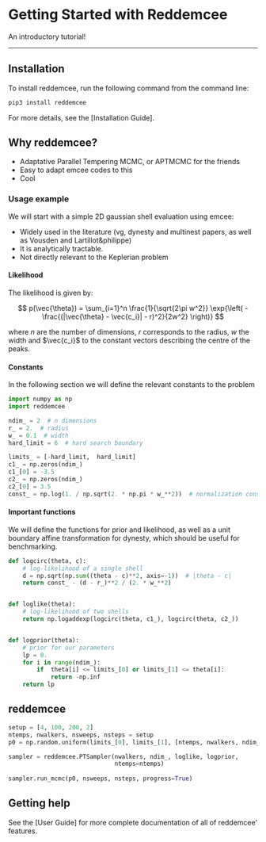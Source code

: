 # Getting Started with Reddemcee

An introductory tutorial!

---

## Installation

To install reddemcee, run the following command from the command line:

```bash
pip3 install reddemcee
```

For more details, see the [Installation Guide].

## Why reddemcee?

- Adaptative Parallel Tempering MCMC, or APTMCMC for the friends
- Easy to adapt emcee codes to this
- Cool

### Usage example

We will start with a simple 2D gaussian shell evaluation using emcee:
- Widely used in the literature (vg, dynesty and multinest papers, as well as Vousden and Lartillot&philippe)
- It is analytically tractable.
- Not directly relevant to the Keplerian problem


#### Likelihood
The likelihood is given by:

$$ p(\vec{\theta}) = \sum_{i=1}^n \frac{1}{\sqrt{2\pi w^2}} \exp{\left( -\frac{(|\vec{\theta} - \vec{c_i}| - r)^2}{2w^2} \right)} $$

where $n$ are the number of dimensions, $r$ corresponds to the radius, $w$ the width and $\vec{c_i}$ to the constant vectors describing the centre of the peaks.

#### Constants
In the following section we will define the relevant constants to the problem

```python
import numpy as np
import reddemcee

ndim_ = 2  # n dimensions
r_ = 2.  # radius
w_ = 0.1  # width
hard_limit = 6  # hard search boundary

limits_ = [-hard_limit,  hard_limit]
c1_ = np.zeros(ndim_)
c1_[0] = -3.5
c2_ = np.zeros(ndim_)
c2_[0] = 3.5
const_ = np.log(1. / np.sqrt(2. * np.pi * w_**2))  # normalization constant
```

#### Important functions
We will define the functions for prior and likelihood, as well as a unit boundary affine transformation for dynesty, which should be useful for benchmarking.

```python
def logcirc(theta, c):
    # log-likelihood of a single shell
    d = np.sqrt(np.sum((theta - c)**2, axis=-1))  # |theta - c|
    return const_ - (d - r_)**2 / (2. * w_**2)


def loglike(theta):
    # log-likelihood of two shells
    return np.logaddexp(logcirc(theta, c1_), logcirc(theta, c2_))


def logprior(theta):
    # prior for our parameters
    lp = 0.
    for i in range(ndim_):
        if  theta[i] <= limits_[0] or limits_[1] <= theta[i]:
            return -np.inf
    return lp
```

## reddemcee
```python
setup = [4, 100, 200, 2]
ntemps, nwalkers, nsweeps, nsteps = setup
p0 = np.random.uniform(limits_[0], limits_[1], [ntemps, nwalkers, ndim_])
```

```python
sampler = reddemcee.PTSampler(nwalkers, ndim_, loglike, logprior,
                              ntemps=ntemps)
    
sampler.run_mcmc(p0, nsweeps, nsteps, progress=True)
```

## Getting help
See the [User Guide] for more complete documentation of all of reddemcee' features.